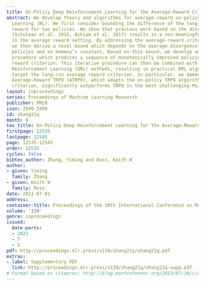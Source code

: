 ```yaml
---
title: On-Policy Deep Reinforcement Learning for the Average-Reward Criterion
abstract: We develop theory and algorithms for average-reward on-policy Reinforcement
  Learning (RL). We first consider bounding the difference of the long-term average
  reward for two policies. We show that previous work based on the discounted return
  (Schulman et al. 2015, Achiam et al. 2017) results in a non-meaningful lower bound
  in the average reward setting. By addressing the average-reward criterion directly,
  we then derive a novel bound which depends on the average divergence between the
  policies and on Kemeny’s constant. Based on this bound, we develop an iterative
  procedure which produces a sequence of monotonically improved policies for the average
  reward criterion. This iterative procedure can then be combined with classic Deep
  Reinforcement Learning (DRL) methods, resulting in practical DRL algorithms that
  target the long-run average reward criterion. In particular, we demonstrate that
  Average-Reward TRPO (ATRPO), which adapts the on-policy TRPO algorithm to the average-reward
  criterion, significantly outperforms TRPO in the most challenging MuJuCo environments.
layout: inproceedings
series: Proceedings of Machine Learning Research
publisher: PMLR
issn: 2640-3498
id: zhang21q
month: 0
tex_title: On-Policy Deep Reinforcement Learning for the Average-Reward Criterion
firstpage: 12535
lastpage: 12545
page: 12535-12545
order: 12535
cycles: false
bibtex_author: Zhang, Yiming and Ross, Keith W
author:
- given: Yiming
  family: Zhang
- given: Keith W
  family: Ross
date: 2021-07-01
address:
container-title: Proceedings of the 38th International Conference on Machine Learning
volume: '139'
genre: inproceedings
issued:
  date-parts:
  - 2021
  - 7
  - 1
pdf: http://proceedings.mlr.press/v139/zhang21q/zhang21q.pdf
extras:
- label: Supplementary PDF
  link: http://proceedings.mlr.press/v139/zhang21q/zhang21q-supp.pdf
# Format based on citeproc: http://blog.martinfenner.org/2013/07/30/citeproc-yaml-for-bibliographies/
---
```

